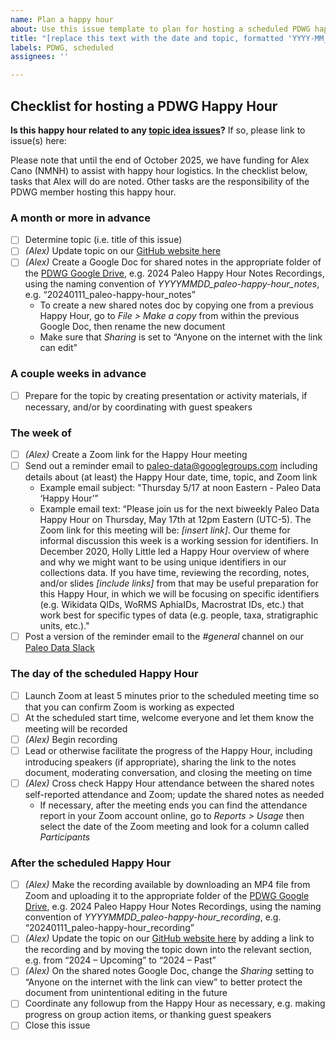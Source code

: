 ```yaml
---
name: Plan a happy hour
about: Use this issue template to plan for hosting a scheduled PDWG happy hour
title: "[replace this text with the date and topic, formatted 'YYYY-MM_DD Topic']"
labels: PDWG, scheduled
assignees: ''

---
```

## Checklist for hosting a PDWG Happy Hour 

**Is this happy hour related to any [topic idea issues](https://github.com/paleo-data/happy-hours/labels/idea)?** If so, please link to issue(s) here:

Please note that until the end of October 2025, we have funding for Alex Cano (NMNH) to assist with happy hour logistics. In the checklist below, tasks that Alex will do are noted. Other tasks are the responsibility of the PDWG member hosting this happy hour.

### A month or more in advance
- [ ] Determine topic (i.e. title of this issue)
- [ ] _(Alex)_ Update topic on our [GitHub website here](https://github.com/paleo-data/paleo-data.github.io/blob/main/happy-hours.md)
- [ ] _(Alex)_ Create a Google Doc for shared notes in the appropriate folder of the [PDWG Google Drive](https://drive.google.com/drive/folders/1UYyaRMMnQbgE_2FSiTdb4nLV8BAjyBz5?usp=sharing), e.g. 2024 Paleo Happy Hour Notes Recordings, using the naming convention of _YYYYMMDD_paleo-happy-hour_notes_, e.g. “20240111_paleo-happy-hour_notes”
    - To create a new shared notes doc by copying one from a previous Happy Hour, go to _File > Make a copy_ from within the previous Google Doc, then rename the new document
    - Make sure that _Sharing_ is set to “Anyone on the internet with the link can edit”

### A couple weeks in advance
- [ ] Prepare for the topic by creating presentation or activity materials, if necessary, and/or by coordinating with guest speakers

### The week of
- [ ] _(Alex)_ Create a Zoom link for the Happy Hour meeting
- [ ] Send out a reminder email to paleo-data@googlegroups.com including details about (at least) the Happy Hour date, time, topic, and Zoom link
    - Example email subject: "Thursday 5/17 at noon Eastern - Paleo Data ‘Happy Hour’”
    - Example email text: “Please join us for the next biweekly Paleo Data Happy Hour on Thursday, May 17th at 12pm Eastern (UTC-5). The Zoom link for this meeting will be: _[insert link]_. Our theme for informal discussion this week is a working session for identifiers. In December 2020, Holly Little led a Happy Hour overview of where and why we might want to be using unique identifiers in our collections data. If you have time, reviewing the recording, notes, and/or slides _[include links]_ from that may be useful preparation for this Happy Hour, in which we will be focusing on specific identifiers (e.g. Wikidata QIDs, WoRMS AphiaIDs, Macrostrat IDs, etc.) that work best for specific types of data (e.g. people, taxa, stratigraphic units, etc.)."
- [ ] Post a version of the reminder email to the _#general_ channel on our [Paleo Data Slack](https://paleo-data.slack.com/home)

### The day of the scheduled Happy Hour
- [ ] Launch Zoom at least 5 minutes prior to the scheduled meeting time so that you can confirm Zoom is working as expected
- [ ] At the scheduled start time, welcome everyone and let them know the meeting will be recorded
- [ ] _(Alex)_ Begin recording
- [ ] Lead or otherwise facilitate the progress of the Happy Hour, including introducing speakers (if appropriate), sharing the link to the notes document, moderating conversation, and closing the meeting on time
- [ ] _(Alex)_ Cross check Happy Hour attendance between the shared notes self-reported attendance and Zoom; update the shared notes as needed
    - If necessary, after the meeting ends you can find the attendance report in your Zoom account online, go to _Reports > Usage_ then select the date of the Zoom meeting and look for a column called _Participants_

### After the scheduled Happy Hour
- [ ] _(Alex)_ Make the recording available by downloading an MP4 file from Zoom and uploading it to the appropriate folder of the [PDWG Google Drive](https://drive.google.com/drive/folders/1UYyaRMMnQbgE_2FSiTdb4nLV8BAjyBz5?usp=sharing), e.g. 2024 Paleo Happy Hour Notes Recordings, using the naming convention of _YYYYMMDD_paleo-happy-hour_recording_, e.g. “20240111_paleo-happy-hour_recording”
- [ ] _(Alex)_ Update the topic on our [GitHub website here](https://github.com/paleo-data/paleo-data.github.io/blob/main/happy-hours.md) by adding a link to the recording and by moving the topic down into the relevant section, e.g. from “2024 – Upcoming” to “2024 – Past”
- [ ] _(Alex)_ On the shared notes Google Doc, change the _Sharing_ setting to “Anyone on the internet with the link can view” to better protect the document from unintentional editing in the future
- [ ] Coordinate any followup from the Happy Hour as necessary, e.g. making progress on group action items, or thanking guest speakers
- [ ] Close this issue
